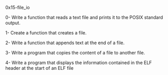 0x15-file_io

0- Write a function that reads a text file and prints it to the POSIX standard output.

1- Create a function that creates a file.

2- Write a function that appends text at the end of a file.

3- Write a program that copies the content of a file to another file.

4- Write a program that displays the information contained in the ELF header at the start of an ELF file
